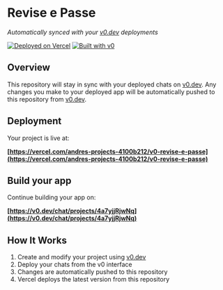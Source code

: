 # Revise e Passe

*Automatically synced with your [v0.dev](https://v0.dev) deployments*

[![Deployed on Vercel](https://img.shields.io/badge/Deployed%20on-Vercel-black?style=for-the-badge&logo=vercel)](https://vercel.com/andres-projects-4100b212/v0-revise-e-passe)
[![Built with v0](https://img.shields.io/badge/Built%20with-v0.dev-black?style=for-the-badge)](https://v0.dev/chat/projects/4a7yjjRjwNq)

## Overview

This repository will stay in sync with your deployed chats on [v0.dev](https://v0.dev).
Any changes you make to your deployed app will be automatically pushed to this repository from [v0.dev](https://v0.dev).

## Deployment

Your project is live at:

**[https://vercel.com/andres-projects-4100b212/v0-revise-e-passe](https://vercel.com/andres-projects-4100b212/v0-revise-e-passe)**

## Build your app

Continue building your app on:

**[https://v0.dev/chat/projects/4a7yjjRjwNq](https://v0.dev/chat/projects/4a7yjjRjwNq)**

## How It Works

1. Create and modify your project using [v0.dev](https://v0.dev)
2. Deploy your chats from the v0 interface
3. Changes are automatically pushed to this repository
4. Vercel deploys the latest version from this repository